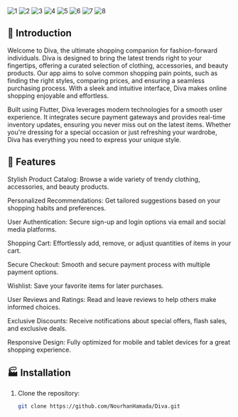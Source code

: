 
![1](https://github.com/user-attachments/assets/4696e645-c031-4274-939a-d54e57c63b07)
![2](https://github.com/user-attachments/assets/5ceebc2a-4e17-4016-8001-d07effaf1173)
![3](https://github.com/user-attachments/assets/50e9a007-b71a-4c32-99e7-99eb5b759e9d)
![4](https://github.com/user-attachments/assets/dc394211-3e70-46b4-a941-17abf3148fdc)
![5](https://github.com/user-attachments/assets/a4cd36aa-830a-4ec8-b88d-9c66a0f18149)
![6](https://github.com/user-attachments/assets/4571e997-8d94-4087-acd4-84ee6d433591)
![7](https://github.com/user-attachments/assets/36f9f797-e04f-41eb-ad3c-92dc75185fdd)
![8](https://github.com/user-attachments/assets/f17718c9-c1df-4239-8577-8a0073d9a6ae)

## 👏 Introduction
Welcome to Diva, the ultimate shopping companion for fashion-forward individuals. Diva is designed to bring the latest trends right to your fingertips, offering a curated selection of clothing, accessories, and beauty products. Our app aims to solve common shopping pain points, such as finding the right styles, comparing prices, and ensuring a seamless purchasing process. With a sleek and intuitive interface, Diva makes online shopping enjoyable and effortless.

Built using Flutter, Diva leverages modern technologies for a smooth user experience. It integrates secure payment gateways and provides real-time inventory updates, ensuring you never miss out on the latest items. Whether you're dressing for a special occasion or just refreshing your wardrobe, Diva has everything you need to express your unique style.

## 📃 Features
Stylish Product Catalog: Browse a wide variety of trendy clothing, accessories, and beauty products.

Personalized Recommendations: Get tailored suggestions based on your shopping habits and preferences.

User Authentication: Secure sign-up and login options via email and social media platforms.

Shopping Cart: Effortlessly add, remove, or adjust quantities of items in your cart.

Secure Checkout: Smooth and secure payment process with multiple payment options.

Wishlist: Save your favorite items for later purchases.

User Reviews and Ratings: Read and leave reviews to help others make informed choices.

Exclusive Discounts: Receive notifications about special offers, flash sales, and exclusive deals.

Responsive Design: Fully optimized for mobile and tablet devices for a great shopping experience.

## 🏭 Installation

1. Clone the repository:
   ```bash
   git clone https://github.com/NourhanHamada/Diva.git
